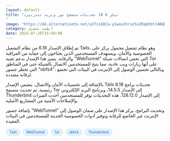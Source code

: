 ```yaml
---
layout: default
title: "تيلز 6 18 تحديثات متصفح تور وبريد ثندربيرد
"
image: "https://d4.alternativeto.net/u27ci6QCa-y1wov2hraz5sZRqAhbtJ4BQDYAOe-XddM/rs:fill:1520:760:0/g:ce:0:0/YWJzOi8vZGlzdC9jb250ZW50LzE3NTM0NDQ1OTYyNzgucG5n.png"
category: أنظمة تشغيل
date: 2025-07-26T15:50:00
---
```


تم إطلاق الإصدار 6.18 من نظام التشغيل Tails، وهو نظام تشغيل محمول يركز على الخصوصية والأمان، ويستهدف المستخدمين الذين يحتاجون إلى حماية من المراقبة والرقابة. يتميز هذا الإصدار بدعم تقنية "WebTunnel" التي تخفي اتصالات شبكة Tor على أنها زيارات ويب عادية، مما يتيح للمستخدمين الاتصال بالشبكة حتى في المناطق التي تحظر جسور "obfs4"، وبالتالي تحسين الوصول إلى الإنترنت في البيئات التي تخضع لرقابة مشددة.

بالإضافة إلى تحسينات الأمان والاتصال، يتضمن الإصدار Tails 6.18 تحديثات برامج رئيسية. تم تحديث متصفح Tor إلى الإصدار 14.5.5، وبرنامج البريد الإلكتروني Thunderbird إلى الإصدار 128.12.0. هذه التحديثات توفر للمستخدمين أحدث الميزات والإصلاحات الأمنية من المشاريع الأصلية.

بإضافة جسور "WebTunnel" وتحديث البرامج، يركز هذا الإصدار على ضمان الوصول إلى الإنترنت غير الخاضع للرقابة وتوفير أدوات الخصوصية الحديثة للمستخدمين في البيئات المقيدة.

<div style="margin-top:2px; margin-bottom:2px;"><a href="https://bidjadraft.github.io/?query=Tails" style="background:#e3f2fd; color:#1565c0; font-size:80%; border-radius:12px; padding:3px 10px; margin:2px 4px 2px 0; display:inline-block; border:1px solid #bbdefb; text-decoration:none;">Tails</a> <a href="https://bidjadraft.github.io/?query=WebTunnel" style="background:#e3f2fd; color:#1565c0; font-size:80%; border-radius:12px; padding:3px 10px; margin:2px 4px 2px 0; display:inline-block; border:1px solid #bbdefb; text-decoration:none;">WebTunnel</a> <a href="https://bidjadraft.github.io/?query=Tor" style="background:#e3f2fd; color:#1565c0; font-size:80%; border-radius:12px; padding:3px 10px; margin:2px 4px 2px 0; display:inline-block; border:1px solid #bbdefb; text-decoration:none;">Tor</a> <a href="https://bidjadraft.github.io/?query=obfs4" style="background:#e3f2fd; color:#1565c0; font-size:80%; border-radius:12px; padding:3px 10px; margin:2px 4px 2px 0; display:inline-block; border:1px solid #bbdefb; text-decoration:none;">obfs4</a> <a href="https://bidjadraft.github.io/?query=Thunderbird" style="background:#e3f2fd; color:#1565c0; font-size:80%; border-radius:12px; padding:3px 10px; margin:2px 4px 2px 0; display:inline-block; border:1px solid #bbdefb; text-decoration:none;">Thunderbird</a></div><br><br>
